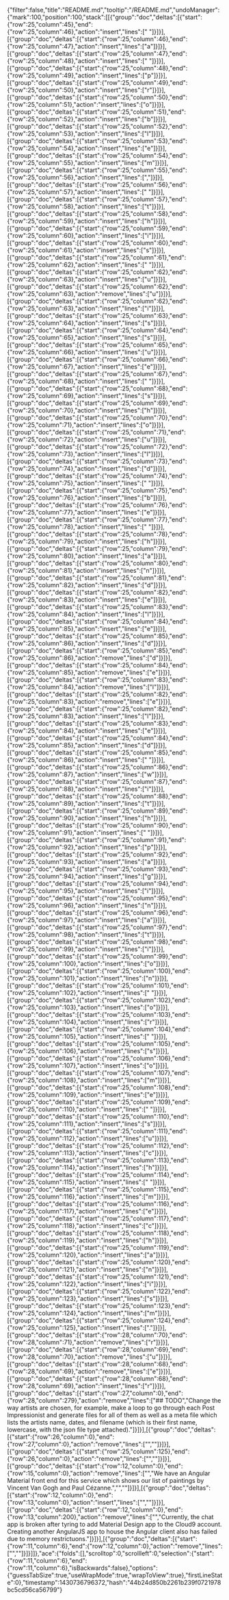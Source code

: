 {"filter":false,"title":"README.md","tooltip":"/README.md","undoManager":{"mark":100,"position":100,"stack":[[{"group":"doc","deltas":[{"start":{"row":25,"column":45},"end":{"row":25,"column":46},"action":"insert","lines":[" "]}]}],[{"group":"doc","deltas":[{"start":{"row":25,"column":46},"end":{"row":25,"column":47},"action":"insert","lines":["a"]}]}],[{"group":"doc","deltas":[{"start":{"row":25,"column":47},"end":{"row":25,"column":48},"action":"insert","lines":[" "]}]}],[{"group":"doc","deltas":[{"start":{"row":25,"column":48},"end":{"row":25,"column":49},"action":"insert","lines":["p"]}]}],[{"group":"doc","deltas":[{"start":{"row":25,"column":49},"end":{"row":25,"column":50},"action":"insert","lines":["r"]}]}],[{"group":"doc","deltas":[{"start":{"row":25,"column":50},"end":{"row":25,"column":51},"action":"insert","lines":["o"]}]}],[{"group":"doc","deltas":[{"start":{"row":25,"column":51},"end":{"row":25,"column":52},"action":"insert","lines":["b"]}]}],[{"group":"doc","deltas":[{"start":{"row":25,"column":52},"end":{"row":25,"column":53},"action":"insert","lines":["l"]}]}],[{"group":"doc","deltas":[{"start":{"row":25,"column":53},"end":{"row":25,"column":54},"action":"insert","lines":["e"]}]}],[{"group":"doc","deltas":[{"start":{"row":25,"column":54},"end":{"row":25,"column":55},"action":"insert","lines":["m"]}]}],[{"group":"doc","deltas":[{"start":{"row":25,"column":55},"end":{"row":25,"column":56},"action":"insert","lines":[","]}]}],[{"group":"doc","deltas":[{"start":{"row":25,"column":56},"end":{"row":25,"column":57},"action":"insert","lines":[" "]}]}],[{"group":"doc","deltas":[{"start":{"row":25,"column":57},"end":{"row":25,"column":58},"action":"insert","lines":["t"]}]}],[{"group":"doc","deltas":[{"start":{"row":25,"column":58},"end":{"row":25,"column":59},"action":"insert","lines":["h"]}]}],[{"group":"doc","deltas":[{"start":{"row":25,"column":59},"end":{"row":25,"column":60},"action":"insert","lines":["i"]}]}],[{"group":"doc","deltas":[{"start":{"row":25,"column":60},"end":{"row":25,"column":61},"action":"insert","lines":["s"]}]}],[{"group":"doc","deltas":[{"start":{"row":25,"column":61},"end":{"row":25,"column":62},"action":"insert","lines":[" "]}]}],[{"group":"doc","deltas":[{"start":{"row":25,"column":62},"end":{"row":25,"column":63},"action":"insert","lines":["u"]}]}],[{"group":"doc","deltas":[{"start":{"row":25,"column":62},"end":{"row":25,"column":63},"action":"remove","lines":["u"]}]}],[{"group":"doc","deltas":[{"start":{"row":25,"column":62},"end":{"row":25,"column":63},"action":"insert","lines":["i"]}]}],[{"group":"doc","deltas":[{"start":{"row":25,"column":63},"end":{"row":25,"column":64},"action":"insert","lines":["s"]}]}],[{"group":"doc","deltas":[{"start":{"row":25,"column":64},"end":{"row":25,"column":65},"action":"insert","lines":["s"]}]}],[{"group":"doc","deltas":[{"start":{"row":25,"column":65},"end":{"row":25,"column":66},"action":"insert","lines":["u"]}]}],[{"group":"doc","deltas":[{"start":{"row":25,"column":66},"end":{"row":25,"column":67},"action":"insert","lines":["e"]}]}],[{"group":"doc","deltas":[{"start":{"row":25,"column":67},"end":{"row":25,"column":68},"action":"insert","lines":[" "]}]}],[{"group":"doc","deltas":[{"start":{"row":25,"column":68},"end":{"row":25,"column":69},"action":"insert","lines":["s"]}]}],[{"group":"doc","deltas":[{"start":{"row":25,"column":69},"end":{"row":25,"column":70},"action":"insert","lines":["h"]}]}],[{"group":"doc","deltas":[{"start":{"row":25,"column":70},"end":{"row":25,"column":71},"action":"insert","lines":["o"]}]}],[{"group":"doc","deltas":[{"start":{"row":25,"column":71},"end":{"row":25,"column":72},"action":"insert","lines":["u"]}]}],[{"group":"doc","deltas":[{"start":{"row":25,"column":72},"end":{"row":25,"column":73},"action":"insert","lines":["l"]}]}],[{"group":"doc","deltas":[{"start":{"row":25,"column":73},"end":{"row":25,"column":74},"action":"insert","lines":["d"]}]}],[{"group":"doc","deltas":[{"start":{"row":25,"column":74},"end":{"row":25,"column":75},"action":"insert","lines":[" "]}]}],[{"group":"doc","deltas":[{"start":{"row":25,"column":75},"end":{"row":25,"column":76},"action":"insert","lines":["b"]}]}],[{"group":"doc","deltas":[{"start":{"row":25,"column":76},"end":{"row":25,"column":77},"action":"insert","lines":["e"]}]}],[{"group":"doc","deltas":[{"start":{"row":25,"column":77},"end":{"row":25,"column":78},"action":"insert","lines":[" "]}]}],[{"group":"doc","deltas":[{"start":{"row":25,"column":78},"end":{"row":25,"column":79},"action":"insert","lines":["h"]}]}],[{"group":"doc","deltas":[{"start":{"row":25,"column":79},"end":{"row":25,"column":80},"action":"insert","lines":["a"]}]}],[{"group":"doc","deltas":[{"start":{"row":25,"column":80},"end":{"row":25,"column":81},"action":"insert","lines":["n"]}]}],[{"group":"doc","deltas":[{"start":{"row":25,"column":81},"end":{"row":25,"column":82},"action":"insert","lines":["d"]}]}],[{"group":"doc","deltas":[{"start":{"row":25,"column":82},"end":{"row":25,"column":83},"action":"insert","lines":["e"]}]}],[{"group":"doc","deltas":[{"start":{"row":25,"column":83},"end":{"row":25,"column":84},"action":"insert","lines":["l"]}]}],[{"group":"doc","deltas":[{"start":{"row":25,"column":84},"end":{"row":25,"column":85},"action":"insert","lines":["e"]}]}],[{"group":"doc","deltas":[{"start":{"row":25,"column":85},"end":{"row":25,"column":86},"action":"insert","lines":["d"]}]}],[{"group":"doc","deltas":[{"start":{"row":25,"column":85},"end":{"row":25,"column":86},"action":"remove","lines":["d"]}]}],[{"group":"doc","deltas":[{"start":{"row":25,"column":84},"end":{"row":25,"column":85},"action":"remove","lines":["e"]}]}],[{"group":"doc","deltas":[{"start":{"row":25,"column":83},"end":{"row":25,"column":84},"action":"remove","lines":["l"]}]}],[{"group":"doc","deltas":[{"start":{"row":25,"column":82},"end":{"row":25,"column":83},"action":"remove","lines":["e"]}]}],[{"group":"doc","deltas":[{"start":{"row":25,"column":82},"end":{"row":25,"column":83},"action":"insert","lines":["l"]}]}],[{"group":"doc","deltas":[{"start":{"row":25,"column":83},"end":{"row":25,"column":84},"action":"insert","lines":["e"]}]}],[{"group":"doc","deltas":[{"start":{"row":25,"column":84},"end":{"row":25,"column":85},"action":"insert","lines":["d"]}]}],[{"group":"doc","deltas":[{"start":{"row":25,"column":85},"end":{"row":25,"column":86},"action":"insert","lines":[" "]}]}],[{"group":"doc","deltas":[{"start":{"row":25,"column":86},"end":{"row":25,"column":87},"action":"insert","lines":["w"]}]}],[{"group":"doc","deltas":[{"start":{"row":25,"column":87},"end":{"row":25,"column":88},"action":"insert","lines":["i"]}]}],[{"group":"doc","deltas":[{"start":{"row":25,"column":88},"end":{"row":25,"column":89},"action":"insert","lines":["t"]}]}],[{"group":"doc","deltas":[{"start":{"row":25,"column":89},"end":{"row":25,"column":90},"action":"insert","lines":["h"]}]}],[{"group":"doc","deltas":[{"start":{"row":25,"column":90},"end":{"row":25,"column":91},"action":"insert","lines":[" "]}]}],[{"group":"doc","deltas":[{"start":{"row":25,"column":91},"end":{"row":25,"column":92},"action":"insert","lines":["p"]}]}],[{"group":"doc","deltas":[{"start":{"row":25,"column":92},"end":{"row":25,"column":93},"action":"insert","lines":["a"]}]}],[{"group":"doc","deltas":[{"start":{"row":25,"column":93},"end":{"row":25,"column":94},"action":"insert","lines":["g"]}]}],[{"group":"doc","deltas":[{"start":{"row":25,"column":94},"end":{"row":25,"column":95},"action":"insert","lines":["i"]}]}],[{"group":"doc","deltas":[{"start":{"row":25,"column":95},"end":{"row":25,"column":96},"action":"insert","lines":["n"]}]}],[{"group":"doc","deltas":[{"start":{"row":25,"column":96},"end":{"row":25,"column":97},"action":"insert","lines":["a"]}]}],[{"group":"doc","deltas":[{"start":{"row":25,"column":97},"end":{"row":25,"column":98},"action":"insert","lines":["t"]}]}],[{"group":"doc","deltas":[{"start":{"row":25,"column":98},"end":{"row":25,"column":99},"action":"insert","lines":["i"]}]}],[{"group":"doc","deltas":[{"start":{"row":25,"column":99},"end":{"row":25,"column":100},"action":"insert","lines":["o"]}]}],[{"group":"doc","deltas":[{"start":{"row":25,"column":100},"end":{"row":25,"column":101},"action":"insert","lines":["n"]}]}],[{"group":"doc","deltas":[{"start":{"row":25,"column":101},"end":{"row":25,"column":102},"action":"insert","lines":[" "]}]}],[{"group":"doc","deltas":[{"start":{"row":25,"column":102},"end":{"row":25,"column":103},"action":"insert","lines":["o"]}]}],[{"group":"doc","deltas":[{"start":{"row":25,"column":103},"end":{"row":25,"column":104},"action":"insert","lines":["r"]}]}],[{"group":"doc","deltas":[{"start":{"row":25,"column":104},"end":{"row":25,"column":105},"action":"insert","lines":[" "]}]}],[{"group":"doc","deltas":[{"start":{"row":25,"column":105},"end":{"row":25,"column":106},"action":"insert","lines":["s"]}]}],[{"group":"doc","deltas":[{"start":{"row":25,"column":106},"end":{"row":25,"column":107},"action":"insert","lines":["o"]}]}],[{"group":"doc","deltas":[{"start":{"row":25,"column":107},"end":{"row":25,"column":108},"action":"insert","lines":["m"]}]}],[{"group":"doc","deltas":[{"start":{"row":25,"column":108},"end":{"row":25,"column":109},"action":"insert","lines":["e"]}]}],[{"group":"doc","deltas":[{"start":{"row":25,"column":109},"end":{"row":25,"column":110},"action":"insert","lines":[" "]}]}],[{"group":"doc","deltas":[{"start":{"row":25,"column":110},"end":{"row":25,"column":111},"action":"insert","lines":["s"]}]}],[{"group":"doc","deltas":[{"start":{"row":25,"column":111},"end":{"row":25,"column":112},"action":"insert","lines":["u"]}]}],[{"group":"doc","deltas":[{"start":{"row":25,"column":112},"end":{"row":25,"column":113},"action":"insert","lines":["c"]}]}],[{"group":"doc","deltas":[{"start":{"row":25,"column":113},"end":{"row":25,"column":114},"action":"insert","lines":["h"]}]}],[{"group":"doc","deltas":[{"start":{"row":25,"column":114},"end":{"row":25,"column":115},"action":"insert","lines":[" "]}]}],[{"group":"doc","deltas":[{"start":{"row":25,"column":115},"end":{"row":25,"column":116},"action":"insert","lines":["m"]}]}],[{"group":"doc","deltas":[{"start":{"row":25,"column":116},"end":{"row":25,"column":117},"action":"insert","lines":["e"]}]}],[{"group":"doc","deltas":[{"start":{"row":25,"column":117},"end":{"row":25,"column":118},"action":"insert","lines":["c"]}]}],[{"group":"doc","deltas":[{"start":{"row":25,"column":118},"end":{"row":25,"column":119},"action":"insert","lines":["h"]}]}],[{"group":"doc","deltas":[{"start":{"row":25,"column":119},"end":{"row":25,"column":120},"action":"insert","lines":["a"]}]}],[{"group":"doc","deltas":[{"start":{"row":25,"column":120},"end":{"row":25,"column":121},"action":"insert","lines":["n"]}]}],[{"group":"doc","deltas":[{"start":{"row":25,"column":121},"end":{"row":25,"column":122},"action":"insert","lines":["i"]}]}],[{"group":"doc","deltas":[{"start":{"row":25,"column":122},"end":{"row":25,"column":123},"action":"insert","lines":["s"]}]}],[{"group":"doc","deltas":[{"start":{"row":25,"column":123},"end":{"row":25,"column":124},"action":"insert","lines":["m"]}]}],[{"group":"doc","deltas":[{"start":{"row":25,"column":124},"end":{"row":25,"column":125},"action":"insert","lines":["."]}]}],[{"group":"doc","deltas":[{"start":{"row":28,"column":70},"end":{"row":28,"column":71},"action":"remove","lines":["r"]}]}],[{"group":"doc","deltas":[{"start":{"row":28,"column":69},"end":{"row":28,"column":70},"action":"remove","lines":["u"]}]}],[{"group":"doc","deltas":[{"start":{"row":28,"column":68},"end":{"row":28,"column":69},"action":"remove","lines":["e"]}]}],[{"group":"doc","deltas":[{"start":{"row":28,"column":68},"end":{"row":28,"column":69},"action":"insert","lines":["r"]}]}],[{"group":"doc","deltas":[{"start":{"row":27,"column":0},"end":{"row":28,"column":279},"action":"remove","lines":["## TODO","Change the way artists are chosen, for example, make a loop to go through each Post Impressionist and generate files for all of them as well as a meta file which lists the artists name, dates, and filename (which is their first name, lowercase, with the json file type attached)."]}]}],[{"group":"doc","deltas":[{"start":{"row":26,"column":0},"end":{"row":27,"column":0},"action":"remove","lines":["",""]}]}],[{"group":"doc","deltas":[{"start":{"row":25,"column":125},"end":{"row":26,"column":0},"action":"remove","lines":["",""]}]}],[{"group":"doc","deltas":[{"start":{"row":12,"column":0},"end":{"row":15,"column":0},"action":"remove","lines":["","We have an Angular Material front end for this service which shows our list of paintings by Vincent Van Gogh and Paul Cézanne.","",""]}]}],[{"group":"doc","deltas":[{"start":{"row":12,"column":0},"end":{"row":13,"column":0},"action":"insert","lines":["",""]}]}],[{"group":"doc","deltas":[{"start":{"row":12,"column":0},"end":{"row":13,"column":200},"action":"remove","lines":["","Currently, the chat app is broken after tyring to add Material Design app to the Cloud9 account.  Creating another AngularJS app to house the Angular client also has failed due to memory restrictuons."]}]}],[{"group":"doc","deltas":[{"start":{"row":11,"column":6},"end":{"row":12,"column":0},"action":"remove","lines":["",""]}]}]]},"ace":{"folds":[],"scrolltop":0,"scrollleft":0,"selection":{"start":{"row":11,"column":6},"end":{"row":11,"column":6},"isBackwards":false},"options":{"guessTabSize":true,"useWrapMode":true,"wrapToView":true},"firstLineState":0},"timestamp":1430736796372,"hash":"44b24d850b2261b239f0721978bc5cd56ca56799"}